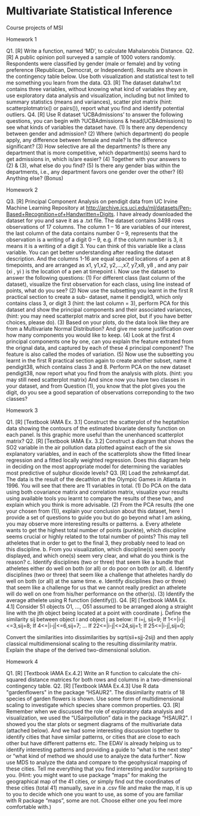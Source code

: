 # Multivariate Statistical Inference
Course projects of MSI

Homework 1

Q1. [R] Write a function, named ‘MD’, to calculate Mahalanobis Distance.
Q2. [R] A public opinion poll surveyed a sample of 1000 voters randomly. Respondents were classified by gender (male or female) and by voting preference (Republican, Democrat, or Independent). Results are shown in the contingency table below. Use both visualization and statistical test to tell me something you learn from the data.
Q3. [R] The dataset datahw1.txt contains three variables, without knowing what kind of variables they are, use exploratory data analysis and visualization, including but not limited to summary statistics (means and variances), scatter plot matrix (hint: scatterplotmatrix() or pairs()), report what you find and identify potential outliers.
Q4. [R] Use R dataset ‘UCBAdmissions’ to answer the following questions, you can begin with ?UCBAdmissions & head(UCBAdmissions) to see what kinds of variables the dataset have.
(1) Is there any dependency between gender and admission?
(2) Where (which department) do people apply, any difference between female and male? Is the difference significant?
(3) How selective are all the departments? Is there any department that is more competitive, which department(s) seems hard to get admissions in, which
is/are easier?
(4) Together with your answers to (2) & (3), what else do you find?
(5) Is there any gender bias within the departments, i.e., any department favors one gender over the other?
(6) Anything else? (Bonus)

Homework 2

Q3. [R] Principal Component Analysis on pendigit data from UC Irvine Machine Learning Repository at http://archive.ics.uci.edu/ml/datasets/Pen-Based+Recognition+of+Handwritten+Digits. 
I have already downloaded the dataset for you and save it as a .txt file. The dataset contains 3498 rows observations of 17 columns. The column 1 – 16 are variables of our interest, the last column of the data contains number 0 – 9, represents that the observation is a writing of a digit 0 – 9, e.g. if the column number is 3, it means it is a writing of a digit 3. You can think of this variable like a class variable. You can get better understanding after reading the dataset description. And the columns 1-16 are equal spaced locations of a pen at 8 timepoints, and are arranged as x1, y1,x2, y2,...,x7, y7,x8, y8 , and any pair (xi , yi ) is the location of a pen at timepoint i.
Now use the dataset to answer the following questions:
(1) For different class (last column of the dataset), visualize the first observation for
each class, using line instead of points, what do you see?
(2) Now use the subsetting you learnt in the first R practical section to create a sub-
dataset, name it pendigit3, which only contains class 3, or digit 3 (hint: the last column = 3), perform PCA for this dataset and show the principal components and their associated variances, (hint: you may need scatterplot matrix and scree plot, but if you have better choices, please do).
(3) Based on your plots, do the data look like they are from a Multivariate Normal Distribution? And give me some justification over how many components you would like to keep.
(4) Look at the first 4 principal components one by one, can you explain the feature extrated from the orignal data, and captured by each of these 4 principal component? The feature is also called the modes of variation.
(5) Now use the subsetting you learnt in the first R practical section again to create another subset, name it pendigit38, which contains class 3 and 8. Perform PCA on the new dataset pendigit38, now report what you find from the analysis with plots. (hint: you may still need scatterplot matrix) And since now you have two classes in your dataset, and from Question (1), you know that the plot gives you the digit, do you see a good separation of observations correponding to the two classes?

Homework 3

Q1. [R] [Textbook IAMA Ex. 3.1] Construct the scatterplot of the heptathlon data showing the contours of the estimated bivariate density function on each panel. Is this graphic more useful than the unenhanced scatterplot matrix?
Q2. [R] [Textbook IAMA Ex. 3.2] Construct a diagram that shows the SO2 variable in the air pollution data plotted against each of the six explanatory variables, and in each of the scatterplots show the fitted linear regression and a fitted locally weighted regression. Does this diagram help in deciding on the most appropriate model for determining the variables most predictive of sulphur dioxide levels?
Q3. [R] Load the zehnkampf.dat. The data is the result of the decathlon at the Olympic Games in Atlanta in 1996. You will see that there are 11 variables in total.
(1) Do PCA on the data using both covariance matrix and correlation matrix, visualize your results using available tools you learnt to compare the results of these two, and explain which you think is more advisable.
(2) From the PCA results (the one your chosen from (1)), explain your conclusion about this dataset, here I provide a set of questions to guide you but do go beyond what I am asking, you may observe more interesting results or patterns.
a. Every athelete wants to get the highest total number of points (punkte), which discipline seems crucial or highly related to the total number of points? This may tell atheletes that in order to get to the final 3, they probably need to lead on this discipline.
b. From you visualization, which discipline(s) seem poorly displayed, and which one(s) seem very clear, and what do you think is the reason?
c. Identify disciplines (two or three) that seem like a bundle that atheletes either do well on both (or all) or do poor on both (or all).
d. Identify disciplines (two or three) that seem like a challenge that atheletes hardly do well on both (or all) at the same time.
e. Identify disciplines (two or three) that seem like a challenge for us that we cannot really predict an athelete will do well on one from his/her performance on the other(s).
(3) Identify the average athelete using R function (identify()).
Q4. [R] [Textbook IAMA Ex. 4.1] Consider 51 objects O1, ..., O51 assumed to be arranged along a straight line with the jth object being located at a point with coordinate j. Define the similarity sij between object i and object j as below:
If i=j, sij=9;
If 1<=|i-j|<=3,sij=8;
If 4<=|i-j|<=6,sij=7;
...
If 22<=|i-j|<=24,sij=1;
If 25<=|i-j|,sij=0;

Convert the similarities into dissimilarities by sqrt(sii+sjj-2sij)
and then apply classical multidimensional scaling to the resulting dissimilarity matrix. Explain the shape of the derived two-dimensional solution.

Homework 4

Q1. [R] [Textbook IAMA Ex.4.2] Write an R function to calculate the chi-squared distance matrices for
both rows and columns in a two-dimensional contingency table.
Q2. [R] [Textbook IAMA Ex.4.3] Use R data "gardenflowers" in the package “HSAUR2". The dissimilarity matrix of 18 species of garden flowers is shown. Use some form of multidimensional scaling to investigate which species share common properties.
Q3. [R] Remember when we discussed the role of exploratory data analysis and visualization, we used the “USairpollution” data in the package “HSAUR2". I showed you the star plots or segment diagrams of the multivariate data (attached below). And we had some interesting discussion together to identify cities that have similar patterns, or cities that are close to each other but have different patterns etc. The EDAV is already helping us to identify interesting patterns and providing a guide to “what is the next step” or “what kind of method we should use to analyze the data further”. Now use MDS to analyze the data and compare to the geophysical mapping of these cities. Tell me everything that you find interesting and/or surprising to you.
(Hint: you might want to use package “maps” for making the geographical map of the 41 cities, or simply find out the coordinates of these cities (total 41) manually, save in a .csv file and make the map, it is up to you to decide which one you want to use, as some of you are familiar with R package “maps”, some are not. Choose either one you feel more comfortable with.)
